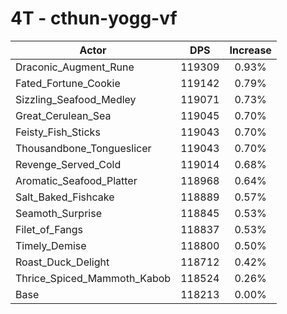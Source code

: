 # 4T - cthun-yogg-vf
| Actor | DPS | Increase |
|---|:---:|:---:|
|Draconic_Augment_Rune|119309|0.93%|
|Fated_Fortune_Cookie|119142|0.79%|
|Sizzling_Seafood_Medley|119071|0.73%|
|Great_Cerulean_Sea|119045|0.70%|
|Feisty_Fish_Sticks|119043|0.70%|
|Thousandbone_Tongueslicer|119043|0.70%|
|Revenge_Served_Cold|119014|0.68%|
|Aromatic_Seafood_Platter|118968|0.64%|
|Salt_Baked_Fishcake|118889|0.57%|
|Seamoth_Surprise|118845|0.53%|
|Filet_of_Fangs|118837|0.53%|
|Timely_Demise|118800|0.50%|
|Roast_Duck_Delight|118712|0.42%|
|Thrice_Spiced_Mammoth_Kabob|118524|0.26%|
|Base|118213|0.00%|
